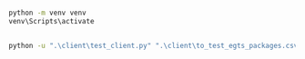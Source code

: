```bash

python -m venv venv
venv\Scripts\activate

```

```bash

python -u ".\client\test_client.py" ".\client\to_test_egts_packages.csv"

```